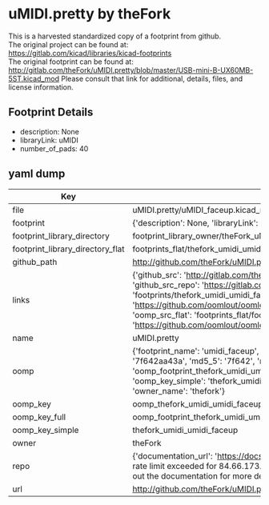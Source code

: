 # uMIDI.pretty by theFork  
This is a harvested standardized copy of a footprint from github.  
The original project can be found at:  
https://gitlab.com/kicad/libraries/kicad-footprints  
The original footprint can be found at:
http://gitlab.com/theFork/uMIDI.pretty/blob/master/USB-mini-B-UX60MB-5ST.kicad_mod
Please consult that link for additional, details, files, and license information.  
## Footprint Details
* description: None  
* libraryLink: uMIDI  
* number_of_pads: 40  
## yaml dump  
| Key | Value |  
| --- | --- |  
| file | uMIDI.pretty/uMIDI_faceup.kicad_mod |  
| footprint | {'description': None, 'libraryLink': 'uMIDI', 'number_of_pads': 40} |  
| footprint_library_directory | footprint_library_owner/theFork_uMIDI.pretty |  
| footprint_library_directory_flat | footprints_flat/thefork_umidi_umidi_faceup/working |  
| github_path | http://github.com/theFork/uMIDI.pretty/blob/master/uMIDI_faceup.kicad_mod |  
| links | {'github_src': 'http://gitlab.com/theFork/uMIDI.pretty/blob/master/USB-mini-B-UX60MB-5ST.kicad_mod', 'github_src_repo': 'https://gitlab.com/kicad/libraries/kicad-footprints', 'oomp_bot': 'footprints/thefork_umidi_umidi_faceup/working', 'oomp_bot_github': 'https://github.com/oomlout/oomlout_oomp_footprint_bot/tree/main/footprints/thefork_umidi_umidi_faceup/working', 'oomp_src_flat': 'footprints_flat/footprints_flat/thefork_umidi_umidi_faceup/working', 'oomp_src_flat_github': 'https://github.com/oomlout/oomlout_oomp_footprint_src/tree/main/footprints_flat/thefork_umidi_umidi_faceup/working'} |  
| name | uMIDI.pretty |  
| oomp | {'footprint_name': 'umidi_faceup', 'library_name': 'umidi', 'md5': '7f642aa43a01aed5132a8f61e54a4a05', 'md5_10': '7f642aa43a', 'md5_5': '7f642', 'md5_6': '7f642a', 'oomp_key': 'oomp_thefork_umidi_umidi_faceup', 'oomp_key_extra': 'oomp_footprint_thefork_umidi_umidi_faceup', 'oomp_key_full': 'oomp_footprint_thefork_umidi_umidi_faceup_7f642a', 'oomp_key_simple': 'thefork_umidi_umidi_faceup', 'original_filename': 'uMIDI.pretty/uMIDI_faceup.kicad_mod', 'owner_name': 'thefork'} |  
| oomp_key | oomp_thefork_umidi_umidi_faceup |  
| oomp_key_full | oomp_footprint_thefork_umidi_umidi_faceup |  
| oomp_key_simple | thefork_umidi_umidi_faceup |  
| owner | theFork |  
| repo | {'documentation_url': 'https://docs.github.com/rest/overview/resources-in-the-rest-api#rate-limiting', 'message': "API rate limit exceeded for 84.66.173.59. (But here's the good news: Authenticated requests get a higher rate limit. Check out the documentation for more details.)"} |  
| url | http://github.com/theFork/uMIDI.pretty |  

